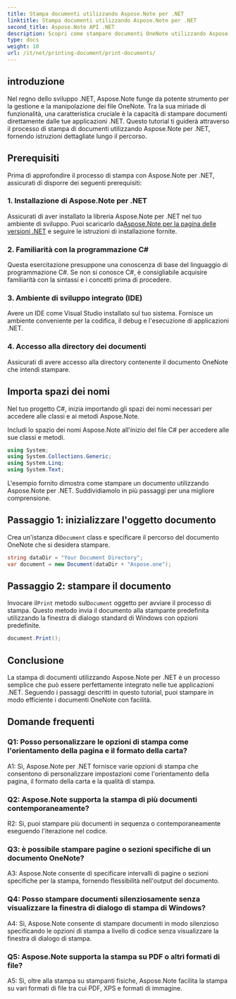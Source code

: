 ```yaml
---
title: Stampa documenti utilizzando Aspose.Note per .NET
linktitle: Stampa documenti utilizzando Aspose.Note per .NET
second_title: Aspose.Note API .NET
description: Scopri come stampare documenti OneNote utilizzando Aspose.Note per .NET. Guida passo passo per un'integrazione perfetta nelle tue applicazioni .NET.
type: docs
weight: 10
url: /it/net/printing-document/print-documents/
---
```

## introduzione

Nel regno dello sviluppo .NET, Aspose.Note funge da potente strumento per la gestione e la manipolazione dei file OneNote. Tra la sua miriade di funzionalità, una caratteristica cruciale è la capacità di stampare documenti direttamente dalle tue applicazioni .NET. Questo tutorial ti guiderà attraverso il processo di stampa di documenti utilizzando Aspose.Note per .NET, fornendo istruzioni dettagliate lungo il percorso.

## Prerequisiti

Prima di approfondire il processo di stampa con Aspose.Note per .NET, assicurati di disporre dei seguenti prerequisiti:

### 1. Installazione di Aspose.Note per .NET

 Assicurati di aver installato la libreria Aspose.Note per .NET nel tuo ambiente di sviluppo. Puoi scaricarlo da[Aspose.Note per la pagina delle versioni .NET](https://releases.aspose.com/note/net/) e seguire le istruzioni di installazione fornite.

### 2. Familiarità con la programmazione C#

Questa esercitazione presuppone una conoscenza di base del linguaggio di programmazione C#. Se non si conosce C#, è consigliabile acquisire familiarità con la sintassi e i concetti prima di procedere.

### 3. Ambiente di sviluppo integrato (IDE)

Avere un IDE come Visual Studio installato sul tuo sistema. Fornisce un ambiente conveniente per la codifica, il debug e l'esecuzione di applicazioni .NET.

### 4. Accesso alla directory dei documenti

Assicurati di avere accesso alla directory contenente il documento OneNote che intendi stampare.

## Importa spazi dei nomi

Nel tuo progetto C#, inizia importando gli spazi dei nomi necessari per accedere alle classi e ai metodi Aspose.Note.

Includi lo spazio dei nomi Aspose.Note all'inizio del file C# per accedere alle sue classi e metodi.

```csharp
using System;
using System.Collections.Generic;
using System.Linq;
using System.Text;
```

L'esempio fornito dimostra come stampare un documento utilizzando Aspose.Note per .NET. Suddividiamolo in più passaggi per una migliore comprensione.

## Passaggio 1: inizializzare l'oggetto documento

 Crea un'istanza di`Document` class e specificare il percorso del documento OneNote che si desidera stampare.

```csharp
string dataDir = "Your Document Directory";
var document = new Document(dataDir + "Aspose.one");
```

## Passaggio 2: stampare il documento

 Invocare il`Print` metodo sul`Document` oggetto per avviare il processo di stampa. Questo metodo invia il documento alla stampante predefinita utilizzando la finestra di dialogo standard di Windows con opzioni predefinite.

```csharp
document.Print();
```

## Conclusione

La stampa di documenti utilizzando Aspose.Note per .NET è un processo semplice che può essere perfettamente integrato nelle tue applicazioni .NET. Seguendo i passaggi descritti in questo tutorial, puoi stampare in modo efficiente i documenti OneNote con facilità.

## Domande frequenti

### Q1: Posso personalizzare le opzioni di stampa come l'orientamento della pagina e il formato della carta?

A1: Sì, Aspose.Note per .NET fornisce varie opzioni di stampa che consentono di personalizzare impostazioni come l'orientamento della pagina, il formato della carta e la qualità di stampa.

### Q2: Aspose.Note supporta la stampa di più documenti contemporaneamente?

R2: Sì, puoi stampare più documenti in sequenza o contemporaneamente eseguendo l'iterazione nel codice.

### Q3: è possibile stampare pagine o sezioni specifiche di un documento OneNote?

A3: Aspose.Note consente di specificare intervalli di pagine o sezioni specifiche per la stampa, fornendo flessibilità nell'output del documento.

### Q4: Posso stampare documenti silenziosamente senza visualizzare la finestra di dialogo di stampa di Windows?

A4: Sì, Aspose.Note consente di stampare documenti in modo silenzioso specificando le opzioni di stampa a livello di codice senza visualizzare la finestra di dialogo di stampa.

### Q5: Aspose.Note supporta la stampa su PDF o altri formati di file?

A5: Sì, oltre alla stampa su stampanti fisiche, Aspose.Note facilita la stampa su vari formati di file tra cui PDF, XPS e formati di immagine.